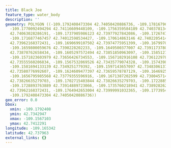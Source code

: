 ```yaml
---
title: Black Joe
feature_type: water_body
description: ''
geometry: POLYGON ((-109.1792408473304 42.74050420886736, -109.1781679637307 42.74122913083747,
  -109.1770092494294 42.74116609448109, -109.1756359584189 42.7403781346158, -109.1750780589391
  42.74063028286191, -109.1737905986123 42.73977927842086, -109.1726747996617 42.73974775951399,
  -109.1716877467457 42.74012598534427, -109.170614863146 42.74022054144134, -109.1694990641955
  42.73962168372431, -109.1690699107502 42.73974775951399, -109.1679970271415 42.7390228202233,
  -109.1659800059676 42.7390228202233, -109.1649500377007 42.7391173780027, -109.163147593245
  42.73870762658434, -109.1605297572494 42.73851850963097, -109.1585127360666 42.73728923537908,
  -109.1571823603979 42.73656426734553, -109.1567102916108 42.73612297830528, -109.1569677836797
  42.73555560206834, -109.1567532069526 42.73435779074328, -109.1574398524668 42.73429474740064,
  -109.1581694133139 42.7349251779392, -109.1597143657097 42.73483061376704, -109.1610018260366
  42.73580776992607, -109.1624609477397 42.73659578787129, -109.1646925456408 42.73747835608093,
  -109.1656795985568 42.73779355596916, -109.1671387202599 42.73804571472575, -109.169112826092
  42.73826635279703, -109.1702715403844 42.73826635279703, -109.1722885615673 42.73883370423192,
  -109.1728893763889 42.73914889723066, -109.1735760218941 42.73892826229972, -109.1753784663499
  42.73962168372431, -109.1764942653004 42.73999991032365, -109.1773954875328 42.74034661601269,
  -109.1792408473304 42.74050420886736))
geo_error: 0.0
bbox:
  xmin: -109.1792408
  ymin: 42.7342947
  xmax: -109.1567103
  ymax: 42.7412291
longitude: -109.165342
latitude: 42.737963
external_links: {}
---
```

